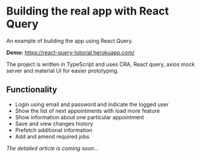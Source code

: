 # Building the real app with React Query

An example of building the app using React Query.

**Demo:** https://react-query-tutorial.herokuapp.com/

The project is written in TypeScript and uses CRA, React query, axios mock server and material UI for easier prototyping.

## Functionality

- Login using email and password and indicate the logged user
- Show the list of next appointments with load more feature
- Show information about one particular appointment
- Save and view changes history
- Prefetch additional information
- Add and amend required jobs

_The detailed article is coming soon..._
